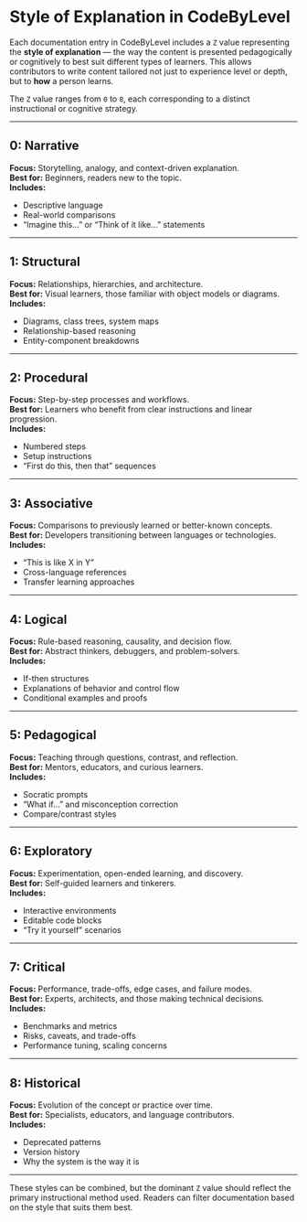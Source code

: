 

# Style of Explanation in CodeByLevel

Each documentation entry in CodeByLevel includes a `Z` value representing the **style of explanation** — the way the content is presented pedagogically or cognitively to best suit different types of learners. This allows contributors to write content tailored not just to experience level or depth, but to **how** a person learns.

The `Z` value ranges from `0` to `8`, each corresponding to a distinct instructional or cognitive strategy.

---

## 0: Narrative

**Focus:** Storytelling, analogy, and context-driven explanation.  
**Best for:** Beginners, readers new to the topic.  
**Includes:**
- Descriptive language
- Real-world comparisons
- “Imagine this…” or “Think of it like…” statements

---

## 1: Structural

**Focus:** Relationships, hierarchies, and architecture.  
**Best for:** Visual learners, those familiar with object models or diagrams.  
**Includes:**
- Diagrams, class trees, system maps
- Relationship-based reasoning
- Entity-component breakdowns

---

## 2: Procedural

**Focus:** Step-by-step processes and workflows.  
**Best for:** Learners who benefit from clear instructions and linear progression.  
**Includes:**
- Numbered steps
- Setup instructions
- “First do this, then that” sequences

---

## 3: Associative

**Focus:** Comparisons to previously learned or better-known concepts.  
**Best for:** Developers transitioning between languages or technologies.  
**Includes:**
- “This is like X in Y”
- Cross-language references
- Transfer learning approaches

---

## 4: Logical

**Focus:** Rule-based reasoning, causality, and decision flow.  
**Best for:** Abstract thinkers, debuggers, and problem-solvers.  
**Includes:**
- If-then structures
- Explanations of behavior and control flow
- Conditional examples and proofs

---

## 5: Pedagogical

**Focus:** Teaching through questions, contrast, and reflection.  
**Best for:** Mentors, educators, and curious learners.  
**Includes:**
- Socratic prompts
- “What if…” and misconception correction
- Compare/contrast styles

---

## 6: Exploratory

**Focus:** Experimentation, open-ended learning, and discovery.  
**Best for:** Self-guided learners and tinkerers.  
**Includes:**
- Interactive environments
- Editable code blocks
- “Try it yourself” scenarios

---

## 7: Critical

**Focus:** Performance, trade-offs, edge cases, and failure modes.  
**Best for:** Experts, architects, and those making technical decisions.  
**Includes:**
- Benchmarks and metrics
- Risks, caveats, and trade-offs
- Performance tuning, scaling concerns

---

## 8: Historical

**Focus:** Evolution of the concept or practice over time.  
**Best for:** Specialists, educators, and language contributors.  
**Includes:**
- Deprecated patterns
- Version history
- Why the system is the way it is

---

These styles can be combined, but the dominant `Z` value should reflect the primary instructional method used. Readers can filter documentation based on the style that suits them best.